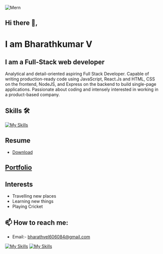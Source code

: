 ![Mern](https://user-images.githubusercontent.com/97781422/185549684-8443257c-c202-440f-b506-6993049e941f.jpg)

## Hi there 👋, 

# I am Bharathkumar V

## I am a Full-Stack web developer

Analytical and detail-oriented aspiring Full Stack Developer. Capable of writing production-ready code using JavaScript, React.Js and HTML, CSS on the frontend, NodeJS, and Express on the backend to build single-page applications. Passionate about coding and intensely interested in working in a product-based company.

## Skills 🛠️
[![My Skills](https://skills.thijs.gg/icons?i=react,nodejs,mongodb,js,expressjs,html,css,github,netlify,heroku&theme=light)](https://skills.thijs.gg)

## Resume 
- <a href='https://drive.google.com/file/d/1eUOmaFN-3bLma0Djf_FPT9S9QNMnC_df/view?usp=sharing'> Download </a>

## <a href='https://final-port-folio.netlify.app'>Portfolio</a> 

## Interests 
- Travelling new places
- Learning new things
- Playing Cricket

## 📫 How to reach me: 
- Email:- bharathvel606084@gmail.com 

[![My Skills](https://skillicons.dev/icons?i=github&theme=light)](https://github.com/kumarrrrrrrrrrr)   [![My Skills](https://skillicons.dev/icons?i=linkedin&theme=light)](https://www.linkedin.com/in/bharathkumar-v-99034b156/)
